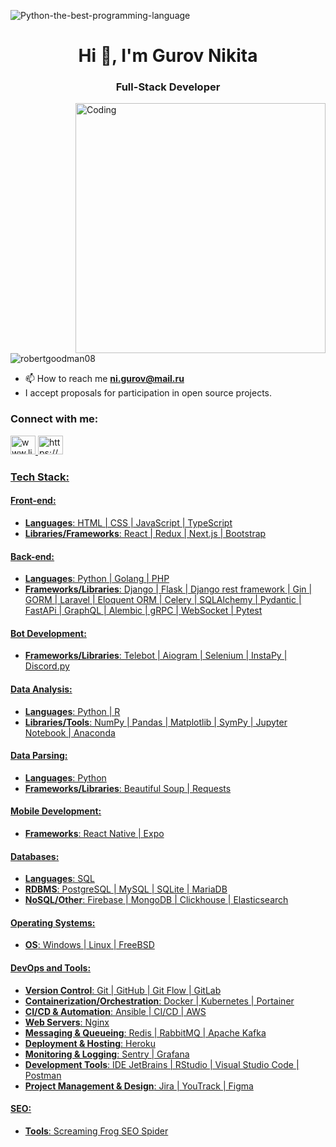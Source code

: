 <!-- ![Python-the-best-programming-language](https://user-images.githubusercontent.com/77085208/160748383-f0405107-15a0-44ba-b24c-c29951f48b40.jpg) -->
![Python-the-best-programming-language](https://raw.githubusercontent.com/J2TEAM/J2TEAM/main/dino.gif) 
<h1 align="center">Hi 👋, I'm Gurov Nikita</h1>
<h3 align="center">Full-Stack Developer</h3>
<img align="right" alt="Coding" width="400" src="https://github.com/RobertGoodman08/RobertGoodman08/assets/77085208/b560fb24-e16e-4dfd-986f-a80d0b0b291e">


<p align="left"> <img src="https://komarev.com/ghpvc/?username=robertgoodman08&label=Profile%20views&color=0e75b6&style=flat" alt="robertgoodman08" /> </p>





- 📫 How to reach me **ni.gurov@mail.ru**
-  I accept proposals for participation in open source projects.



<h3 align="left">Connect with me:</h3>
<p align="left">
<a href="https://www.linkedin.com/in/%D0%BD%D0%B8%D0%BA%D0%B8%D1%82%D0%B0-%D0%B3%D1%83%D1%80%D0%BE%D0%B2-6a03a8229/" target="blank">
      <img src="https://raw.githubusercontent.com/rahuldkjain/github-profile-readme-generator/master/src/images/icons/Social/linked-in-alt.svg" alt="www.linkedin.com/in/никита-гуров-6a03a8229/" height="30" width="40">
    </a>
    <a href="https://www.instagram.com/nikita.g08/" target="blank">
      <img src="https://raw.githubusercontent.com/rahuldkjain/github-profile-readme-generator/master/src/images/icons/Social/instagram.svg" alt="https://www.instagram.com/nikita.g08/" height="30" width="40">
</p>

<h3 align="left">Tech Stack:</h3>

#### Front-end:
- **Languages**: HTML | CSS | JavaScript | TypeScript
- **Libraries/Frameworks**: React | Redux | Next.js | Bootstrap

#### Back-end:
- **Languages**: Python | Golang | PHP
- **Frameworks/Libraries**:  Django | Flask | Django rest framework | Gin | GORM | Laravel | Eloquent ORM | Сelery | SQLAlchemy | Pydantic | FastAPi | GraphQL | Alembic | gRPC | WebSocket | Pytest  

#### Bot Development:
- **Frameworks/Libraries**: Telebot | Aiogram | Selenium | InstaPy | Discord.py

#### Data Analysis:
- **Languages**: Python | R
- **Libraries/Tools**: NumPy | Pandas | Matplotlib | SymPy | Jupyter Notebook | Anaconda

#### Data Parsing:
- **Languages**: Python 
- **Frameworks/Libraries**: Beautiful Soup | Requests

#### Mobile Development:
- **Frameworks**: React Native | Expo

#### Databases:
- **Languages**: SQL
- **RDBMS**: PostgreSQL | MySQL | SQLite | MariaDB
- **NoSQL/Other**: Firebase | MongoDB | Clickhouse | Elasticsearch

#### Operating Systems:
- **OS**: Windows | Linux | FreeBSD

#### DevOps and Tools:
- **Version Control**: Git | GitHub | Git Flow | GitLab
- **Containerization/Orchestration**: Docker | Kubernetes | Portainer
- **CI/CD & Automation**: Ansible | CI/CD | AWS
- **Web Servers**: Nginx
- **Messaging & Queueing**: Redis | RabbitMQ | Apache Kafka
- **Deployment & Hosting**: Heroku
- **Monitoring & Logging**: Sentry | Grafana
- **Development Tools**: IDE JetBrains | RStudio | Visual Studio Code | Postman 
- **Project Management & Design**: Jira | YouTrack | Figma

#### SEO:
- **Tools**: Screaming Frog SEO Spider
